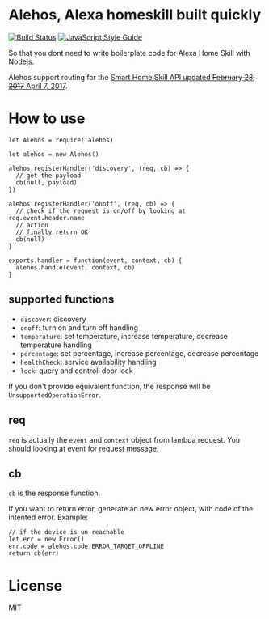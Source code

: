 # Alehos, Alexa homeskill built quickly

[![Build Status](https://travis-ci.org/nqd/alehos.svg?branch=master)](https://travis-ci.org/nqd/alehos)
[![JavaScript Style Guide](https://img.shields.io/badge/code_style-standard-brightgreen.svg)](https://standardjs.com)

So that you dont need to write boilerplate code for Alexa Home Skill with Nodejs.


Alehos support routing for the [Smart Home Skill API updated ~~February 28, 2017~~ April 7, 2017](https://developer.amazon.com/public/solutions/alexa/alexa-skills-kit/docs/smart-home-skill-api-reference).

# How to use

```
let Alehos = require('alehos)

let alehos = new Alehos()

alehos.registerHandler('discovery', (req, cb) => {
  // get the payload
  cb(null, payload)
})

alehos.registerHandler('onoff', (req, cb) => {
  // check if the request is on/off by looking at req.event.header.name
  // action
  // finally return OK
  cb(null)
}

exports.handler = function(event, context, cb) {
  alehos.handle(event, context, cb)
}
```

## supported functions
- `discover`: discovery
- `onoff`: turn on and turn off handling
- `temperature`: set temperature, increase temperature, decrease temperature handling
- `percentage`: set percentage, increase percentage, decrease percentage
- `healthCheck`: service availability handling
- `lock`: query and controll door lock

If you don't provide equivalent function, the response will be `UnsupportedOperationError`.

## req
`req` is actually the `event` and `context` object from lambda request. You should looking at event for request message.

## cb
`cb` is the response function.

If you want to return error, generate an new error object, with code of the intented error.
Example:
```
// if the device is un reachable
let err = new Error()
err.code = alehos.code.ERROR_TARGET_OFFLINE
return cb(err)
```

# License

MIT
